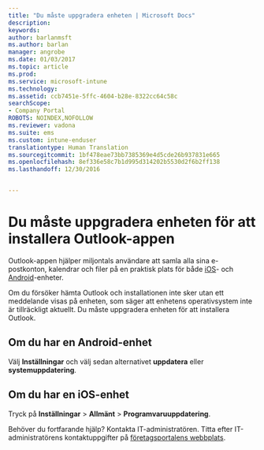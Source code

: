 ```yaml
---
title: "Du måste uppgradera enheten | Microsoft Docs"
description: 
keywords: 
author: barlanmsft
ms.author: barlan
manager: angrobe
ms.date: 01/03/2017
ms.topic: article
ms.prod: 
ms.service: microsoft-intune
ms.technology: 
ms.assetid: ccb7451e-5ffc-4604-b28e-8322cc64c58c
searchScope:
- Company Portal
ROBOTS: NOINDEX,NOFOLLOW
ms.reviewer: vadona
ms.suite: ems
ms.custom: intune-enduser
translationtype: Human Translation
ms.sourcegitcommit: 1bf478eae73bb7385369e4d5cde26b937831e665
ms.openlocfilehash: 8ef336e58c7b1d995d314202b5530d2f6b2ff138
ms.lasthandoff: 12/30/2016


---
```


# <a name="you-need-to-upgrade-your-device-to-install-the-outlook-app"></a>Du måste uppgradera enheten för att installera Outlook-appen

Outlook-appen hjälper miljontals användare att samla alla sina e-postkonton, kalendrar och filer på en praktisk plats för både [iOS](https://itunes.apple.com/us/app/microsoft-outlook-email-calendar/id951937596?mt=8)- och [Android](https://play.google.com/store/apps/details?id=com.microsoft.office.outlook)-enheter.

Om du försöker hämta Outlook och installationen inte sker utan ett meddelande visas på enheten, som säger att enhetens operativsystem inte är tillräckligt aktuellt. Du måste uppgradera enheten för att installera Outlook.

## <a name="if-you-have-an-android-device"></a>Om du har en Android-enhet
Välj **Inställningar** och välj sedan alternativet **uppdatera** eller **systemuppdatering**.

## <a name="if-you-have-an-ios-device"></a>Om du har en iOS-enhet
Tryck på **Inställningar** > **Allmänt** > **Programvaruuppdatering**.

Behöver du fortfarande hjälp? Kontakta IT-administratören. Titta efter IT-administratörens kontaktuppgifter på [företagsportalens webbplats](http://portal.manage.microsoft.com).

